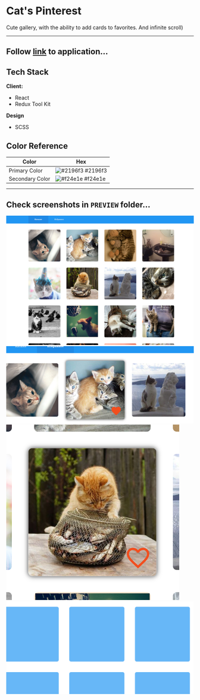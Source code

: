 # Cat's Pinterest

Cute gallery, with the ability to add cards to favorites.
And infinite scroll)

---

## Follow  [link](https://eduardick1.github.io/cat-pinterest/)  to application... 

## Tech Stack

**Client:**

- React
- Redux Tool Kit

**Design**

- SCSS

## Color Reference

| Color            | Hex                                                              |
| ---------------- | ---------------------------------------------------------------- |
| Primary Color     | ![#2196f3](https://via.placeholder.com/10/2196f3?text=+) #2196f3 |
| Secondary Color | ![#f24e1e](https://via.placeholder.com/10/f24e1e?text=+) #f24e1e |

---

## Check screenshots in `PREVIEW` folder... 

![MainScreen](https://github.com/Eduardick1/cat-pinterest/blob/main/PREVIEW/MainPAge.png)
![Favs](https://github.com/Eduardick1/cat-pinterest/blob/main/PREVIEW/%D0%91%D0%B5%D0%B7%D1%8B%D0%BC%D1%8F%D0%BD%D0%BD%D1%8B%D0%B9.png)
![Card](https://github.com/Eduardick1/cat-pinterest/blob/main/PREVIEW/card.png)
![Skeleton](https://github.com/Eduardick1/cat-pinterest/blob/main/PREVIEW/preloader.png)

